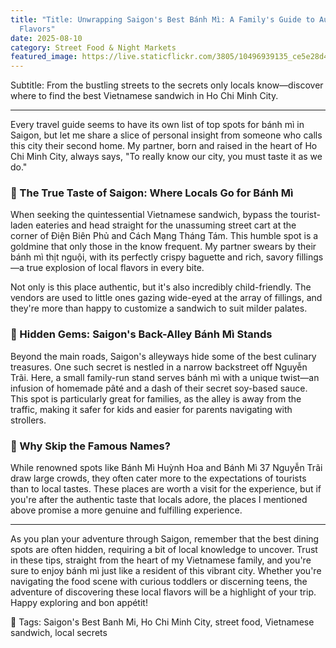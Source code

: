 ```yaml
---
title: "Title: Unwrapping Saigon's Best Bánh Mì: A Family's Guide to Authentic
  Flavors"
date: 2025-08-10
category: Street Food & Night Markets
featured_image: https://live.staticflickr.com/3805/10496939135_ce5e28d4fb.jpg
---
```


Subtitle: From the bustling streets to the secrets only locals know—discover where to find the best Vietnamese sandwich in Ho Chi Minh City.

---

Every travel guide seems to have its own list of top spots for bánh mì in Saigon, but let me share a slice of personal insight from someone who calls this city their second home. My partner, born and raised in the heart of Ho Chi Minh City, always says, "To really know our city, you must taste it as we do."

### 🥖 The True Taste of Saigon: Where Locals Go for Bánh Mì

When seeking the quintessential Vietnamese sandwich, bypass the tourist-laden eateries and head straight for the unassuming street cart at the corner of Điện Biên Phủ and Cách Mạng Tháng Tám. This humble spot is a goldmine that only those in the know frequent. My partner swears by their bánh mì thịt nguội, with its perfectly crispy baguette and rich, savory fillings—a true explosion of local flavors in every bite. 

Not only is this place authentic, but it's also incredibly child-friendly. The vendors are used to little ones gazing wide-eyed at the array of fillings, and they're more than happy to customize a sandwich to suit milder palates. 

### 🌿 Hidden Gems: Saigon's Back-Alley Bánh Mì Stands

Beyond the main roads, Saigon's alleyways hide some of the best culinary treasures. One such secret is nestled in a narrow backstreet off Nguyễn Trãi. Here, a small family-run stand serves bánh mì with a unique twist—an infusion of homemade pâté and a dash of their secret soy-based sauce. This spot is particularly great for families, as the alley is away from the traffic, making it safer for kids and easier for parents navigating with strollers.

### 🌟 Why Skip the Famous Names?

While renowned spots like Bánh Mì Huỳnh Hoa and Bánh Mì 37 Nguyễn Trãi draw large crowds, they often cater more to the expectations of tourists than to local tastes. These places are worth a visit for the experience, but if you're after the authentic taste that locals adore, the places I mentioned above promise a more genuine and fulfilling experience.

---

As you plan your adventure through Saigon, remember that the best dining spots are often hidden, requiring a bit of local knowledge to uncover. Trust in these tips, straight from the heart of my Vietnamese family, and you're sure to enjoy bánh mì just like a resident of this vibrant city. Whether you're navigating the food scene with curious toddlers or discerning teens, the adventure of discovering these local flavors will be a highlight of your trip. Happy exploring and bon appétit!

️🌟 Tags: Saigon's Best Banh Mi, Ho Chi Minh City, street food, Vietnamese sandwich, local secrets


